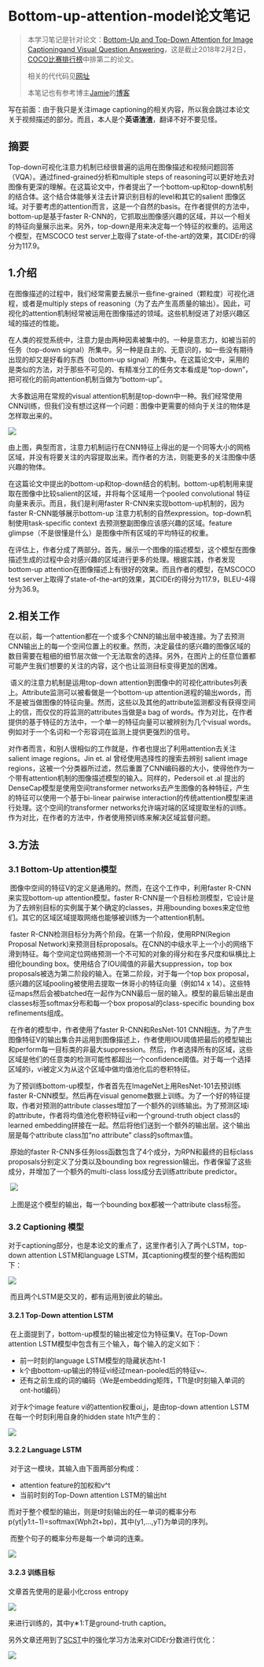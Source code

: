 # Bottom-up-attention-model论文笔记

> 本学习笔记是针对论文：[Bottom-Up and Top-Down Attention for Image Captioningand Visual Question Answering]( https://arxiv.org/abs/1707.07998)，这是截止2018年2月2日，[COCO比赛排行榜](http://cocodataset.org/#captions-eval)中排第二的论文。
>
> 相关的代代码见[网址]( https://github.com/peteanderson80/bottom-up-attention/)
>
> 本笔记也有参考博主[Jamie](http://blog.csdn.net/sinat_26253653)的[博客](http://blog.csdn.net/sinat_26253653/article/details/78436112)

写在前面：由于我只是关注image captioning的相关内容，所以我会跳过本论文关于视频描述的部分。而且，本人是个**英语渣渣**，翻译不好不要见怪。

## 摘要

Top-down可视化注意力机制已经很普遍的运用在图像描述和视频问题回答（VQA）。通过fined-grained分析和multiple steps of reasoning可以更好地去对图像有更深的理解。在这篇论文中，作者提出了一个bottom-up和top-down机制的结合体。这个结合体能够关注去计算识别目标的level和其它的salient 图像区域。对于要考虑的attention而言，这是一个自然的basis。在作者提供的方法中，bottom-up是基于faster R-CNN的，它抓取出图像感兴趣的区域，并以一个相关的特征向量展示出来。另外，top-down是用来决定每一个特征的权重的。运用这个模型，在MSCOCO test server上取得了state-of-the-art的效果，其CIDEr的得分为117.9。

## 1.介绍

​	在图像描述的过程中，我们经常需要去展示一些fine-grained（颗粒度）可视化进程，或者是multiply steps of  reasoning（为了去产生高质量的输出）。因此，可视化的attention机制经常被运用在图像描述的领域。这些机制促进了对感兴趣区域的描述的性能。

​	在人类的视觉系统中，注意力是由两种因素被集中的。一种是意志力，如被当前的任务（top-down signal）所集中。另一种是自主的、无意识的，如一些没有期待出现的却又是好看的东西（bottom-up signal）所集中。在这篇论文中，采用的是类似的方法，对于那些不可见的、有精准分工的任务文本看成是“top-down”，把可视化的前向attention机制当做为“bottom-up”。

​	大多数运用在常规的visual attention机制是top-down中一种。我们经常使用CNN训练，但我们没有想过这样一个问题：图像中更需要的倾向于关注的物体是怎样取出来的。

![](https://github.com/QuinnChuh/Bottom-up-attention-model/blob/master/imgs/1.PNG)

​	由上图，典型而言，注意力机制运行在CNN特征上得出的是一个同等大小的网格区域，并没有将要关注的内容提取出来。而作者的方法，则能更多的关注图像中感兴趣的物体。

​	在这篇论文中提出的bottom-up和top-down结合的机制。bottom-up机制用来提取在图像中比较salient的区域，并将每个区域用一个pooled convolutional 特征向量来表示。而且，我们是利用faster R-CNN来实现bottom-up机制的，因为faster R-CNN能够展示bottom-up 注意力机制的自然expression。top-down机制使用task-specific context 去预测整副图像应该感兴趣的区域。feature glimpse（不是很懂是什么）是图像中所有区域的平均特征的权重。

​	在评估上，作者分成了两部分。首先，展示一个图像的描述模型，这个模型在图像描述生成的过程中会对感兴趣的区域进行更多的处理。根据实践，作者发现bottom-up attention在图像描述上有很好的效果。而且作者的模型，在MSCOCO test server上取得了state-of-the-art的效果，其CIDEr的得分为117.9，BLEU-4得分为36.9。

## 2.相关工作

​	在以前，每一个attention都在一个或多个CNN的输出层中被连接。为了去预测CNN输出上的每一个空间位置上的权重。然而，决定最佳的感兴趣的图像区域的数目需要在粗细的细节层次做一个无法取舍的选择。另外，在图片上的任意位置都可能产生我们想要的关注的内容，这个也让监测目标变得更加的困难。

​	语义的注意力机制是运用top-down attention到图像中的可视化attributes列表上。Attribute监测可以被看做是一个bottom-up attention进程的输出words，而不是被当做图像的特征向量。然而，这些以及其他的attribute监测都没有获得空间上的信，而仅仅的将监测的attributes当做是a bag of words。作为对比，在作者提供的基于特征的方法中，一个单一的特征向量可以被辨别为几个visual words。例如对于一个名词和一个形容词在监测上提供更强烈的信号。

​	对作者而言，和别人很相似的工作就是，作者也提出了利用attention去关注salient image regions。Jin et. al 曾经使用选择性的搜索去辨别 salient image regions，这被一个分类器所过滤，然后重置了CNN编码器的大小，使得他作为一个带有attention机制的图像描述模型的输入。同样的，Pedersoil et .al 提出的DenseCap模型是使用空间transformer networks去产生图像的各种特征，产生的特征可以使用一个基于bi-linear pairwise interaction的传统attention模型来进行处理。这个空间的transformer networks允许端对端的区域提取坐标的训练。作为对比，在作者的方法中，作者使用预训练来解决区域监督问题。

## 3.方法

### 3.1 Bottom-Up attention模型

​	图像中空间的特征V的定义是通用的。然而，在这个工作中，利用faster R-CNN来实现bottom-up attention模型。faster R-CNN是一个目标检测模型，它设计是为了去辨别目标的实例属于某个确定的classes，并用bounding boxes来定位他们。其它的区域区域提取网络也能够被训练为一个attention机制。

​	faster R-CNN检测目标分为两个阶段。在第一个阶段，使用RPN(Region Proposal Network)来预测目标proposals。在CNN的中级水平上一个小的网络下滑到特征。每个空间定位网络预测一个不可知的对象的得分和在多尺度和纵横比上细化bounding box。使用结合了IOU阈值的非最大suppression，top box proposals被选为第二阶段的输入。在第二阶段，对于每一个top box proposal，感兴趣的区域pooling被使用去提取一休哥小的特征向量（例如14 x 14）。这些特征maps然后会被batched在一起作为CNN最后一层的输入。模型的最后输出是由classes标签softmax分布和每一个box proposal的class-specific bounding box refinements组成。

​	在作者的模型中，作者使用了faster R-CNN和ResNet-101 CNN相连。为了产生图像特征V的输出集合并运用到图像描述上，作者使用IOU阈值把最后的模型输出和perform每一目标类的非最大suppression。然后，作者选择所有的区域，这些区域是他们的任意类的检测可能性都超出一个confidence阈值。对于每一个选择区域的i，vi被定义为从这个区域中做均值池化后的卷积特征。

​	为了预训练bottom-up模型，作者首先在ImageNet上用ResNet-101去预训练faster R-CNN模型。然后再在visual genome数据上训练。为了一个好的特征提取，作者对预测的attribute classes增加了一个额外的训练输出。为了预测区域i的attribute，作者将均值池化卷积特征vi和一个ground-truth object class的learned embedding拼接在一起。然后将他们送到一个额外的输出层。这个输出层是每个attribute class加“no attribute” class的softmax值。

​	原始的faster R-CNN多任务loss函数包含了4个成分，为RPN和最终的目标class proposals分别定义了分类以及bounding box regression输出。作者保留了这些成分，并增加了一个额外的multi-class loss成分去训练attribute predictor。

​	![](https://github.com/QuinnChuh/Bottom-up-attention-model/blob/master/imgs/2.PNG)

​	上图是这个模型的输出，每一个bounding box都被一个attribute class标签。

### 3.2 Captioning 模型

​	对于captioning部分，也是本论文的重点了，这里作者引入了两个LSTM，top-down attention LSTM和language LSTM，其captioning模型的整个结构图如下：

![](https://github.com/QuinnChuh/Bottom-up-attention-model/blob/master/imgs/3.PNG)

​	而且两个LSTM是交叉的，都有运用到彼此的输出。

#### 3.2.1 Top-Down attention LSTM

​	在上面提到了，bottom-up模型的输出被定位为特征集V。在Top-Down attention LSTM模型中包含有三个输入，每个输入的定义如下：

- 前一时刻的language LSTM模型的隐藏状态ht-1
- k个由bottom-up输出的特征vi经过mean-pooled后的特征v~.
- 还有之前生成的词的编码（We是embedding矩阵，TTt是t时刻输入单词的ont-hot编码）

​        对于*k*个image feature vi的attention权重αi,j，是由top-down attention LSTM在每一个时刻利用自身的hidden state h1t产生的：

![](https://github.com/QuinnChuh/Bottom-up-attention-model/blob/master/imgs/4.PNG)

#### 3.2.2 Language LSTM

​	对于这一模块，其输入由下面两部分构成：

- attention feature的加权和v^t
- 当前时刻的Top-Down attention LSTM的输出ht

​        而对于整个模型的输出，则是t时刻输出的任一单词的概率分布p(yt|y1:t−1)=softmax(Wph2t+bp)，其中(y1,...,yT)为单词的序列。

​	而整个句子的概率分布是每一个单词的连乘。

![](https://github.com/QuinnChuh/Bottom-up-attention-model/blob/master/imgs/5.PNG)

#### 3.2.3 训练目标

文章首先使用的是最小化cross entropy 

![](https://github.com/QuinnChuh/Bottom-up-attention-model/blob/master/imgs/6.PNG)

来进行训练的，其中y∗1:T是ground-truth caption。

另外文章还用到了[SCST](https://arxiv.org/abs/1612.00563)中的强化学习方法来对CIDEr分数进行优化：

![](https://github.com/QuinnChuh/Bottom-up-attention-model/blob/master/imgs/7.PNG)






